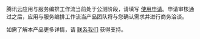﻿腾讯云应用与服务编排工作流当前处于公测阶段，请填写 [使用申请]()。申请审核通过之后，应用与服务编排工作流当产品团队将与您确认需求并进行商务洽谈。

如需了解本产品更多详情，请 [联系我们](https://cloud.tencent.com/act/event/connect-service) 获得支持。